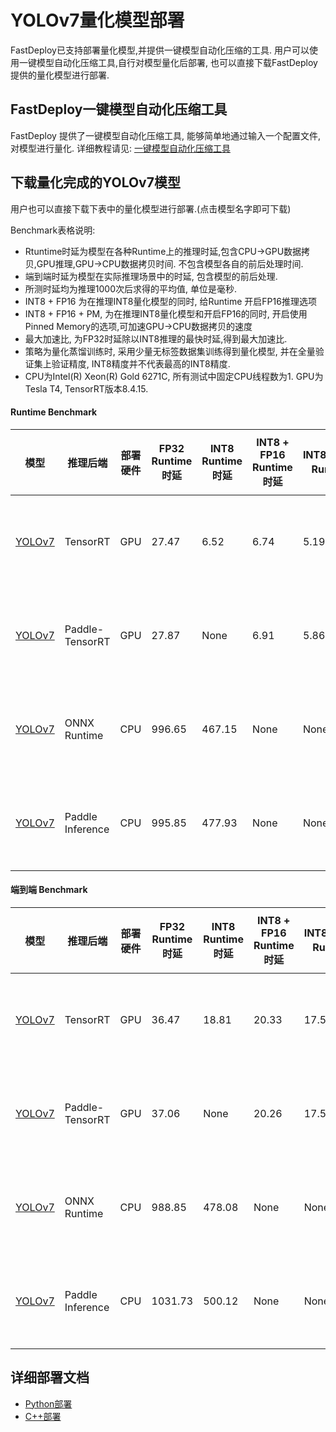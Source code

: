 # YOLOv7量化模型部署
FastDeploy已支持部署量化模型,并提供一键模型自动化压缩的工具.
用户可以使用一键模型自动化压缩工具,自行对模型量化后部署, 也可以直接下载FastDeploy提供的量化模型进行部署.

## FastDeploy一键模型自动化压缩工具
FastDeploy 提供了一键模型自动化压缩工具, 能够简单地通过输入一个配置文件, 对模型进行量化.
详细教程请见: [一键模型自动化压缩工具](../../../../../tools/auto_compression/)

## 下载量化完成的YOLOv7模型
用户也可以直接下载下表中的量化模型进行部署.(点击模型名字即可下载)


Benchmark表格说明:
- Rtuntime时延为模型在各种Runtime上的推理时延,包含CPU->GPU数据拷贝,GPU推理,GPU->CPU数据拷贝时间. 不包含模型各自的前后处理时间.
- 端到端时延为模型在实际推理场景中的时延, 包含模型的前后处理.
- 所测时延均为推理1000次后求得的平均值, 单位是毫秒.
- INT8 + FP16 为在推理INT8量化模型的同时, 给Runtime 开启FP16推理选项
- INT8 + FP16 + PM, 为在推理INT8量化模型和开启FP16的同时, 开启使用Pinned Memory的选项,可加速GPU->CPU数据拷贝的速度
- 最大加速比, 为FP32时延除以INT8推理的最快时延,得到最大加速比.
- 策略为量化蒸馏训练时, 采用少量无标签数据集训练得到量化模型, 并在全量验证集上验证精度, INT8精度并不代表最高的INT8精度.
- CPU为Intel(R) Xeon(R) Gold 6271C, 所有测试中固定CPU线程数为1.  GPU为Tesla T4, TensorRT版本8.4.15.

#### Runtime Benchmark
| 模型                 |推理后端            |部署硬件    | FP32 Runtime时延   | INT8 Runtime时延 | INT8 + FP16 Runtime时延  | INT8+FP16+PM Runtime时延  | 最大加速比    | FP32 mAP | INT8 mAP | 量化方式   |
| ------------------- | -----------------|-----------|  --------     |--------      |--------      | --------- |-------- |----- |----- |----- |
| [YOLOv7](https://bj.bcebos.com/paddlehub/fastdeploy/yolov7_quant.tar)            | TensorRT   |    GPU    |     27.47    |  6.52   |  6.74| 5.19|    5.29       | 51.1| 50.4|量化蒸馏训练 |
| [YOLOv7](https://bj.bcebos.com/paddlehub/fastdeploy/yolov7_quant.tar)            | Paddle-TensorRT |    GPU    |     27.87|None|6.91|5.86      |      4.76       | 51.1| 50.4|量化蒸馏训练 |
| [YOLOv7](https://bj.bcebos.com/paddlehub/fastdeploy/yolov7_quant.tar)             | ONNX Runtime     |    CPU    |     996.65        |  467.15 |None|None          |  2.13           | 51.1 | 43.3|量化蒸馏训练 |
| [YOLOv7](https://bj.bcebos.com/paddlehub/fastdeploy/yolov7_quant.tar)             | Paddle Inference  |    CPU    |     995.85  |     477.93|None|None      |   2.08         |51.1 | 46.2|量化蒸馏训练 |

#### 端到端 Benchmark
| 模型                 |推理后端            |部署硬件    | FP32 Runtime时延   | INT8 Runtime时延 | INT8 + FP16 Runtime时延  | INT8+FP16+PM Runtime时延  | 最大加速比    | FP32 mAP | INT8 mAP | 量化方式   |
| ------------------- | -----------------|-----------|  --------     |--------      |--------      | --------- |-------- |----- |----- |----- |
| [YOLOv7](https://bj.bcebos.com/paddlehub/fastdeploy/yolov7_quant.tar)            | TensorRT   |    GPU    |     36.47   |  18.81  |  20.33| 17.58|    2.07      | 51.1| 50.4|量化蒸馏训练 |
| [YOLOv7](https://bj.bcebos.com/paddlehub/fastdeploy/yolov7_quant.tar)            | Paddle-TensorRT |    GPU    |     37.06|None|20.26|17.53    |      2.11      | 51.1| 50.4|量化蒸馏训练 |
| [YOLOv7](https://bj.bcebos.com/paddlehub/fastdeploy/yolov7_quant.tar)             | ONNX Runtime     |    CPU    |     988.85       |  478.08 |None|None          |  2.07          | 51.1 | 43.3|量化蒸馏训练 |
| [YOLOv7](https://bj.bcebos.com/paddlehub/fastdeploy/yolov7_quant.tar)             | Paddle Inference  |    CPU    |     1031.73 |     500.12|None|None      |   2.06         |51.1 | 46.2|量化蒸馏训练 |

## 详细部署文档

- [Python部署](python)
- [C++部署](cpp)
